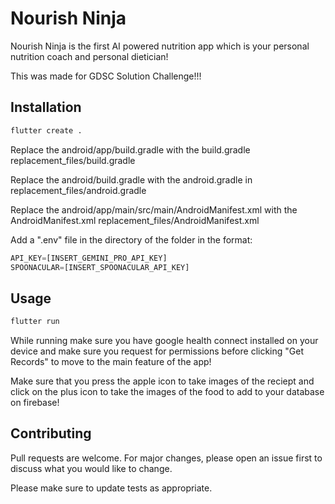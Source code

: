 # Nourish Ninja

Nourish Ninja is the first AI powered nutrition app which is your personal nutrition coach and personal dietician!

This was made for GDSC Solution Challenge!!!

## Installation


```bash
flutter create .
```

Replace the android/app/build.gradle with the build.gradle replacement_files/build.gradle

Replace the android/build.gradle with the android.gradle in replacement_files/android.gradle

Replace the android/app/main/src/main/AndroidManifest.xml with the AndroidManifest.xml replacement_files/AndroidManifest.xml

Add a ".env" file in the directory of the folder in the format:

```dart
API_KEY=[INSERT_GEMINI_PRO_API_KEY]
SPOONACULAR=[INSERT_SPOONACULAR_API_KEY]
```

## Usage

```bash
flutter run
```

While running make sure you have google health connect installed on your device and make sure you request for permissions before clicking "Get Records" to move to the main feature of the app!

Make sure that you press the apple icon to take images of the reciept and click on the plus icon to take the images of the food to add to your database on firebase!

## Contributing

Pull requests are welcome. For major changes, please open an issue first
to discuss what you would like to change.

Please make sure to update tests as appropriate.
